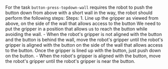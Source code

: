 For the task `button-press-topdown-wall` requires the robot to push the button down from above with a short wall in the way, the robot should perform the following steps:
    Steps: 1. Line up the gripper as viewed from above, on the side of the wall that allows access to the button
    We need to put the gripper in a position that allows us to reach the button while avoiding the wall.
    - When the robot's gripper is not aligned with the button and the button is behind the wall, move the robot's gripper until the robot's gripper is aligned with the button on the side of the wall that allows access to the button.
    Once the gripper is lined up with the button, just push down on the button.
    - When the robot's gripper is aligned with the button, move the robot's gripper until the robot's gripper is near the button.